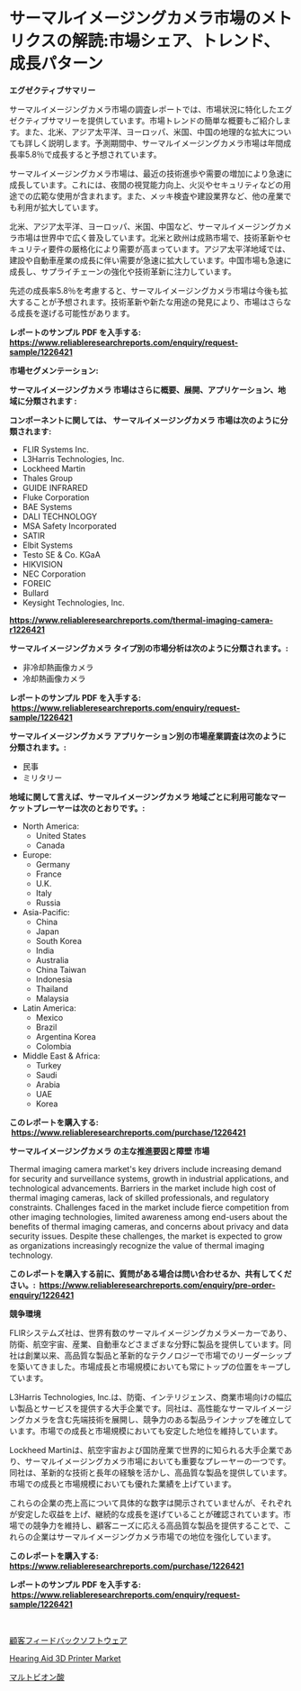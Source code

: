 <p><h1>サーマルイメージングカメラ市場のメトリクスの解読:市場シェア、トレンド、成長パターン</h1></p><p><strong>エグゼクティブサマリー</strong></p>
<p><p>サーマルイメージングカメラ市場の調査レポートでは、市場状況に特化したエグゼクティブサマリーを提供しています。市場トレンドの簡単な概要もご紹介します。また、北米、アジア太平洋、ヨーロッパ、米国、中国の地理的な拡大についても詳しく説明します。予測期間中、サーマルイメージングカメラ市場は年間成長率5.8％で成長すると予想されています。</p><p>サーマルイメージングカメラ市場は、最近の技術進歩や需要の増加により急速に成長しています。これには、夜間の視覚能力向上、火災やセキュリティなどの用途での広範な使用が含まれます。また、メッキ検査や建設業界など、他の産業でも利用が拡大しています。</p><p>北米、アジア太平洋、ヨーロッパ、米国、中国など、サーマルイメージングカメラ市場は世界中で広く普及しています。北米と欧州は成熟市場で、技術革新やセキュリティ要件の厳格化により需要が高まっています。アジア太平洋地域では、建設や自動車産業の成長に伴い需要が急速に拡大しています。中国市場も急速に成長し、サプライチェーンの強化や技術革新に注力しています。</p><p>先述の成長率5.8％を考慮すると、サーマルイメージングカメラ市場は今後も拡大することが予想されます。技術革新や新たな用途の発見により、市場はさらなる成長を遂げる可能性があります。</p></p>
<p><strong>レポートのサンプル PDF を入手する: <a href="https://www.reliableresearchreports.com/enquiry/request-sample/1226421">https://www.reliableresearchreports.com/enquiry/request-sample/1226421</a></strong></p>
<p><strong>市場セグメンテーション:</strong></p>
<p><strong> サーマルイメージングカメラ 市場はさらに概要、展開、アプリケーション、地域に分類されます :</strong></p>
<p><strong>コンポーネントに関しては、 サーマルイメージングカメラ 市場は次のように分類されます: &nbsp;</strong></p>
<p><ul><li>FLIR Systems Inc.</li><li>L3Harris Technologies, Inc.</li><li>Lockheed Martin</li><li>Thales Group</li><li>GUIDE INFRARED</li><li>Fluke Corporation</li><li>BAE Systems</li><li>DALI TECHNOLOGY</li><li>MSA Safety Incorporated</li><li>SATIR</li><li>Elbit Systems</li><li>Testo SE & Co. KGaA</li><li>HIKVISION</li><li>NEC Corporation</li><li>FOREIC</li><li>Bullard</li><li>Keysight Technologies, Inc.</li></ul></p>
<p><strong><a href="https://www.reliableresearchreports.com/thermal-imaging-camera-r1226421">https://www.reliableresearchreports.com/thermal-imaging-camera-r1226421</a></strong></p>
<p><strong> サーマルイメージングカメラ タイプ別の市場分析は次のように分類されます。:</strong></p>
<p><ul><li>非冷却熱画像カメラ</li><li>冷却熱画像カメラ</li></ul></p>
<p><strong>レポートのサンプル PDF を入手する: &nbsp;<a href="https://www.reliableresearchreports.com/enquiry/request-sample/1226421">https://www.reliableresearchreports.com/enquiry/request-sample/1226421</a></strong></p>
<p><strong> サーマルイメージングカメラ アプリケーション別の市場産業調査は次のように分類されます。:</strong></p>
<p><ul><li>民事</li><li>ミリタリー</li></ul></p>
<p><strong>地域に関して言えば、サーマルイメージングカメラ 地域ごとに利用可能なマーケットプレーヤーは次のとおりです。:</strong></p>
<p><ul>
    <li>
        North America:
        <ul>
            <li>United States</li>
            <li>Canada</li>
        </ul>
    </li>
    <li>
        Europe:
        <ul>
            <li>Germany</li>
            <li>France</li>
            <li>U.K.</li>
            <li>Italy</li>
            <li>Russia</li>
        </ul>
    </li>
    <li>
        Asia-Pacific:
        <ul>
            <li>China</li>
            <li>Japan</li>
            <li>South Korea</li>
            <li>India</li>
            <li>Australia</li>
            <li>China Taiwan</li>
            <li>Indonesia</li>
            <li>Thailand</li>
            <li>Malaysia</li>
        </ul>
    </li>
    <li>
        Latin America:
        <ul>
            <li>Mexico</li>
            <li>Brazil</li>
            <li>Argentina Korea</li>
            <li>Colombia</li>
        </ul>
    </li>
    <li>
        Middle East & Africa:
        <ul>
            <li>Turkey</li>
            <li>Saudi</li>
            <li>Arabia</li>
            <li>UAE</li>
            <li>Korea</li>
        </ul>
    </li>
    </ul></p>
<p><strong>このレポートを購入する: &nbsp;<a href="https://www.reliableresearchreports.com/purchase/1226421">https://www.reliableresearchreports.com/purchase/1226421</a></strong></p>
<p><strong>サーマルイメージングカメラ の主な推進要因と障壁 市場</strong></p>
<p><p>Thermal imaging camera market's key drivers include increasing demand for security and surveillance systems, growth in industrial applications, and technological advancements. Barriers in the market include high cost of thermal imaging cameras, lack of skilled professionals, and regulatory constraints. Challenges faced in the market include fierce competition from other imaging technologies, limited awareness among end-users about the benefits of thermal imaging cameras, and concerns about privacy and data security issues. Despite these challenges, the market is expected to grow as organizations increasingly recognize the value of thermal imaging technology.</p></p>
<p><strong>このレポートを購入する前に、質問がある場合は問い合わせるか、共有してください。:&nbsp; <a href="https://www.reliableresearchreports.com/enquiry/pre-order-enquiry/1226421">https://www.reliableresearchreports.com/enquiry/pre-order-enquiry/1226421</a></strong></p>
<p><strong>競争環境</strong></p>
<p><p>FLIRシステムズ社は、世界有数のサーマルイメージングカメラメーカーであり、防衛、航空宇宙、産業、自動車などさまざまな分野に製品を提供しています。同社は創業以来、高品質な製品と革新的なテクノロジーで市場でのリーダーシップを築いてきました。市場成長と市場規模においても常にトップの位置をキープしています。</p><p>L3Harris Technologies, Inc.は、防衛、インテリジェンス、商業市場向けの幅広い製品とサービスを提供する大手企業です。同社は、高性能なサーマルイメージングカメラを含む先端技術を展開し、競争力のある製品ラインナップを確立しています。市場での成長と市場規模においても安定した地位を維持しています。</p><p>Lockheed Martinは、航空宇宙および国防産業で世界的に知られる大手企業であり、サーマルイメージングカメラ市場においても重要なプレーヤーの一つです。同社は、革新的な技術と長年の経験を活かし、高品質な製品を提供しています。市場での成長と市場規模においても優れた業績を上げています。</p><p>これらの企業の売上高について具体的な数字は開示されていませんが、それぞれが安定した収益を上げ、継続的な成長を遂げていることが確認されています。市場での競争力を維持し、顧客ニーズに応える高品質な製品を提供することで、これらの企業はサーマルイメージングカメラ市場での地位を強化しています。</p></p>
<p><strong>このレポートを購入する: &nbsp; <a href="https://www.reliableresearchreports.com/purchase/1226421">https://www.reliableresearchreports.com/purchase/1226421</a></strong></p>
<p><strong>レポートのサンプル PDF を入手する: &nbsp;<a href="https://www.reliableresearchreports.com/enquiry/request-sample/1226421">https://www.reliableresearchreports.com/enquiry/request-sample/1226421</a></strong><strong></strong></p>
<p>&nbsp;</p>
<p><p><a href="https://github.com/laurenreichert/Market-Research-Report-List-1/blob/main/960606827285.md">顧客フィードバックソフトウェア</a></p><p><a href="https://github.com/mbisetmhermsr/Market-Research-Report-List-2/blob/main/hearing-aid-3d-printer-market.md">Hearing Aid 3D Printer Market</a></p><p><a href="https://github.com/RodHoppe07/Market-Research-Report-List-1/blob/main/897788827288.md">マルトビオン酸</a></p></p>